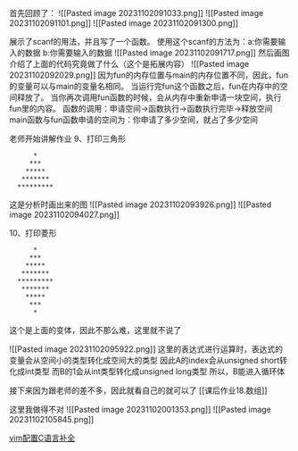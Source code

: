 首先回顾了：
![[Pasted image 20231102091033.png]]
![[Pasted image 20231102091101.png]]
![[Pasted image 20231102091300.png]]

展示了scanf的用法，并且写了一个函数。
使用这个scanf的方法为：a:你需要输入的数据 b:你需要输入的数据
![[Pasted image 20231102091717.png]]
然后画图介绍了上面的代码究竟做了什么（这个是拓展内容）
![[Pasted image 20231102092029.png]]
因为fun的内存位置与main的内存位置不同，因此，fun的变量可以与main的变量名相同。
当运行完fun这个函数之后，fun在内存中的空间释放了。
当你再次调用fun函数的时候，会从内存中重新申请一块空间，执行fun里的内容。
函数的调用：申请空间->函数执行->函数执行完毕->释放空间
main函数与fun函数申请的空间为：你申请了多少空间，就占了多少空间

老师开始讲解作业
9、打印三角形
```
      *
     ***
    *****
   *******
  *********
```
这是分析时画出来的图
![[Pasted image 20231102093926.png]]
![[Pasted image 20231102094027.png]]

10、打印菱形
```
	  *
     ***
    *****
   *******
  *********
   *******
    *****
     ***
      *
```
这个是上面的变体，因此不那么难，这里就不说了

![[Pasted image 20231102095922.png]]
这里的表达式进行运算时，表达式的变量会从空间小的类型转化成空间大的类型
因此A的index会从unsigned short转化成int类型
而B的1会从int类型转化成unsigned long类型
所以，B能进入循环体

接下来因为跟老师的差不多，因此就看自己的就可以了
[[课后作业18.数组]]

这里我做得不对
![[Pasted image 20231102001353.png]]
![[Pasted image 20231102105845.png]]

[vim配置C语言补全](https://blog.csdn.net/m0_52910424/article/details/132063716)

